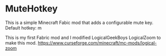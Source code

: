 # MuteHotkey
This is a simple Minecraft Fabic mod that adds a configurable mute key.  Default hotkey: m

This is my first Fabric mod and I modified LogicalGeekBoys LogicalZoom to make this mod.
https://www.curseforge.com/minecraft/mc-mods/logical-zoom
